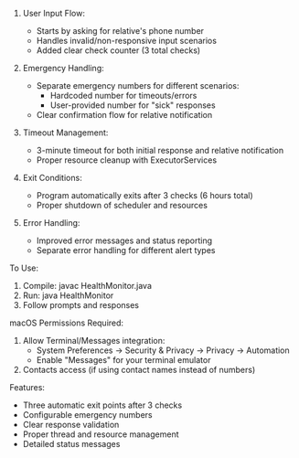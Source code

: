 1. User Input Flow:
    - Starts by asking for relative's phone number
    - Handles invalid/non-responsive input scenarios
    - Added clear check counter (3 total checks)

2. Emergency Handling:
    - Separate emergency numbers for different scenarios:
        - Hardcoded number for timeouts/errors
        - User-provided number for "sick" responses
    - Clear confirmation flow for relative notification

3. Timeout Management:
    - 3-minute timeout for both initial response and relative notification
    - Proper resource cleanup with ExecutorServices

4. Exit Conditions:
    - Program automatically exits after 3 checks (6 hours total)
    - Proper shutdown of scheduler and resources

5. Error Handling:
    - Improved error messages and status reporting
    - Separate error handling for different alert types

To Use:
1. Compile: javac HealthMonitor.java
2. Run: java HealthMonitor
3. Follow prompts and responses

macOS Permissions Required:
1. Allow Terminal/Messages integration:
    - System Preferences → Security & Privacy → Privacy → Automation
    - Enable "Messages" for your terminal emulator
2. Contacts access (if using contact names instead of numbers)

Features:
- Three automatic exit points after 3 checks
- Configurable emergency numbers
- Clear response validation
- Proper thread and resource management
- Detailed status messages